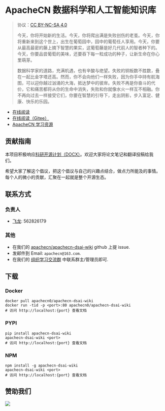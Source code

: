 # ApacheCN 数据科学和人工智能知识库

> 协议：[CC BY-NC-SA 4.0](http://creativecommons.org/licenses/by-nc-sa/4.0/)
> 
> 今天，你将开始新的生活。今天，你将爬出满是失败创伤的老茧。今天，你将重新来到这个世上，出生在葡萄园中，园中的葡萄任人享用。今天，你要从最高最密的藤上摘下智慧的果实，这葡萄藤是好几代前人的智者种下的。今天，你要品尝葡萄的美味，还要吞下每一粒成功的种子，让新生命在你心里萌芽。
> 
> 数据科学家的道路，充满机遇，也有辛酸与绝望。失败的铜板数不胜数，叠在一起比金字塔还高。然而，你不会向他们一样失败，因为你手中持有航海图，可以迎你越过汹涌的大海，抵达梦中的彼岸。失败不再是你奋斗的代价，它和痛苦都将从你的生命中消失，失败和你就像水火一样互不相融。你不再向过去一样接受它们，你要在智慧的引导下，走出阴影，步入富足、健康、快乐的乐园。


* [在线阅读](https://dsaiw.apachecn.org)
* [在线阅读（Gitee）](https://apachecn.gitee.io/apachecn-dsai-wiki/)
* [ApacheCN 学习资源](http://docs.apachecn.org/)

## 贡献指南

本项目积极响应[科研开源计划（DOCX）](https://mmcheng.net/docx/)。欢迎大家将论文笔记和翻译投稿给我们。

希望大家了解这个倡议，把这个倡议与自己的兴趣点结合，做点力所能及的事情。每个人的微小的贡献，汇聚在一起就是整个开源生态。

## 联系方式

### 负责人

* [飞龙](https://github.com/wizardforcel): 562826179

### 其他

*   在我们的 [apachecn/apachecn-dsai-wiki](https://github.com/apachecn/apachecn-dsai-wiki) github 上提 issue.
*   发邮件到 Email: `apachecn@163.com`.
*   在我们的 [组织学习交流群](http://www.apachecn.org/organization/348.html) 中联系群主/管理员即可.

## 下载

### Docker

```
docker pull apachecn0/apachecn-dsai-wiki
docker run -tid -p <port>:80 apachecn0/apachecn-dsai-wiki
# 访问 http://localhost:{port} 查看文档
```

### PYPI

```
pip install apachecn-dsai-wiki
apachecn-dsai-wiki <port>
# 访问 http://localhost:{port} 查看文档
```

### NPM

```
npm install -g apachecn-dsai-wiki
apachecn-dsai-wiki <port>
# 访问 http://localhost:{port} 查看文档
```

## 赞助我们

![](http://data.apachecn.org/img/about/donate.jpg)
